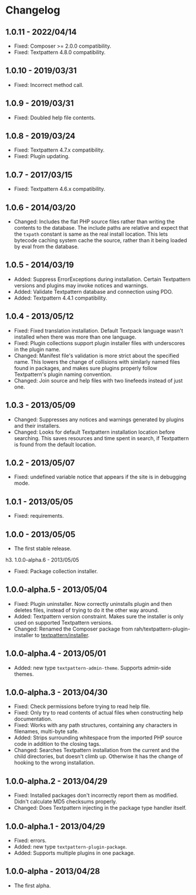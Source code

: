 Changelog
=====

1.0.11 - 2022/04/14
-----

* Fixed: Composer >= 2.0.0 compatibility.
* Fixed: Textpattern 4.8.0 compatibility.

1.0.10 - 2019/03/31
-----

* Fixed: Incorrect method call.

1.0.9 - 2019/03/31
-----

* Fixed: Doubled help file contents.

1.0.8 - 2019/03/24
-----

* Fixed: Textpattern 4.7.x compatibility.
* Fixed: Plugin updating.

1.0.7 - 2017/03/15
-----

* Fixed: Textpattern 4.6.x compatibility.

1.0.6 - 2014/03/20
-----

* Changed: Includes the flat PHP source files rather than writing the contents to the database. The include paths are relative and expect that the `txpath` constant is same as the real install location. This lets bytecode caching system cache the source, rather than it being loaded by eval from the database.

1.0.5 - 2014/03/19
-----

* Added: Suppress ErrorExceptions during installation. Certain Textpattern versions and plugins may invoke notices and warnings.
* Added: Validate Textpattern database and connection using PDO.
* Added: Textpattern 4.4.1 compatibility.

1.0.4 - 2013/05/12
-----

* Fixed: Fixed translation installation. Default Textpack language wasn't installed when there was more than one language.
* Fixed: Plugin collections support plugin installer files with underscores in the plugin name.
* Changed: Manifest file's validation is more strict about the specified name. This lowers the change of collisions with similarly named files found in packages, and makes sure plugins properly follow Textpattern's plugin naming convention.
* Changed: Join source and help files with two linefeeds instead of just one.

1.0.3 - 2013/05/09
-----

* Changed: Suppresses any notices and warnings generated by plugins and their installers.
* Changed: Looks for default Textpattern installation location before searching. This saves resources and time spent in search, if Textpattern is found from the default location.

1.0.2 - 2013/05/07
-----

* Fixed: undefined variable notice that appears if the site is in debugging mode.

1.0.1 - 2013/05/05
-----

* Fixed: requirements.

1.0.0 - 2013/05/05
-----

* The first stable release.

h3. 1.0.0-alpha.6 - 2013/05/05

* Fixed: Package collection installer.

1.0.0-alpha.5 - 2013/05/04
-----

* Fixed: Plugin uninstaller. Now correctly uninstalls plugin and then deletes files, instead of trying to do it the other way around.
* Added: Textpattern version constraint. Makes sure the installer is only used on supported Textpattern versions.
* Changed: Renamed the Composer package from rah/textpattern-plugin-installer to [textpattern/installer](https://packagist.org/packages/textpattern/installer).

1.0.0-alpha.4 - 2013/05/01
-----

* Added: new type `textpattern-admin-theme`. Supports admin-side themes.

1.0.0-alpha.3 - 2013/04/30
-----

* Fixed: Check permissions before trying to read help file.
* Fixed: Only try to read contents of actual files when constructing help documentation.
* Fixed: Works with any path structures, containing any characters in filenames, multi-byte safe.
* Added: Strips surrounding whitespace from the imported PHP source code in addition to the closing tags.
* Changed: Searches Textpattern installation from the current and the child directories, but doesn't climb up. Otherwise it has the change of hooking to the wrong installation.

1.0.0-alpha.2 - 2013/04/29
-----

* Fixed: Installed packages don't incorrectly report them as modified. Didn't calculate MD5 checksums properly.
* Changed: Does Textpattern injecting in the package type handler itself.

1.0.0-alpha.1 - 2013/04/29
-----

* Fixed: errors.
* Added: new type `textpattern-plugin-package`.
* Added: Supports multiple plugins in one package.

1.0.0-alpha - 2013/04/28
-----

* The first alpha.
